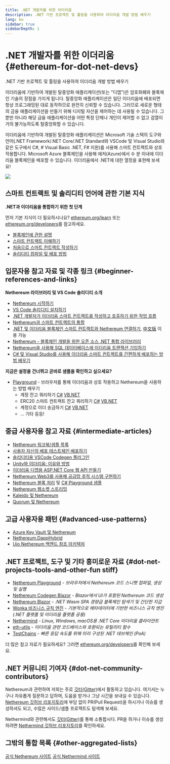 ```yaml
---
title: .NET 개발자를 위한 이더리움
description: .NET 기반 프로젝트 및 툴링을 사용하여 이더리움 개발 방법 배우기
lang: ko
sidebar: true
sidebarDepth: 1
---
```


# .NET 개발자를 위한 이더리움 {#ethereum-for-dot-net-devs}

<div class="featured">.NET 기반 프로젝트 및 툴링을 사용하여 이더리움 개발 방법 배우기</div>

이더리움에 기반하여 개발된 탈중앙화 애플리케이션(또는 "디앱")은 암호화폐와 블록체인 기술의 장점을 가지게 됩니다. 탈중앙화 애플리케이션은 일단 이더리움에 배포되면 항상 프로그래밍된 대로 동작하므로 완전히 신뢰할 수 있습니다. 그러므로 새로운 형태의 금융 애플리케이션을 만들기 위해 디지털 자산을 제어하는 데 사용될 수 있습니다. 그뿐만 아니라 해당 금융 애플리케이션을 어떤 특정 단체나 개인이 제어할 수 없고 검열이 거의 불가능하도록 탈중앙화할 수 있습니다.

이더리움에 기반하여 개발된 탈중앙화 애플리케이션은 Microsoft 기술 스택의 도구와 언어(.NET Framework/.NET Core/.NET Standard와 VSCode 및 Visual Studio와 같은 도구에서 C#, # Visual Basic .NET, F# 지원)를 사용해 스마트 컨트랙트와 상호 작용합니다. Microsoft Azure 블록체인을 사용해 애저(Azure)에서 수 분 이내에 이더리움 블록체인을 배포할 수 있습니다. 이더리움에서 .NET에 대한 열정을 표현해 보세요!

<img src="https://raw.githubusercontent.com/Nethereum/Nethereum/master/logos/logo192x192t.png" />

## 스마트 컨트랙트 및 솔리디티 언어에 관한 기본 지식

**.NET과 이더리움을 통합하기 위한 첫 단계**

먼저 기본 지식이 더 필요하시나요? [ethereum.org/learn](/ko/learn/) 또는 [ethereum.org/developers](/ko/developers/)를 참고하세요.

- [블록체인에 관한 설명](https://kauri.io/article/d55684513211466da7f8cc03987607d5/blockchain-explained)
- [스마트 컨트랙트 이해하기](https://kauri.io/article/e4f66c6079e74a4a9b532148d3158188/ethereum-101-part-5-the-smart-contract)
- [처음으로 스마트 컨트랙트 작성하기](https://kauri.io/article/124b7db1d0cf4f47b414f8b13c9d66e2/remix-ide-your-first-smart-contract)
- [솔리디티 컴파일 및 배포 방법](https://kauri.io/article/973c5f54c4434bb1b0160cff8c695369/understanding-smart-contract-compilation-and-deployment)

## 입문자용 참고 자료 및 각종 링크 {#beginner-references-and-links}

**Nethereum 라이브러리 및 VS Code 솔리디티 소개**

- [Nethereum 시작하기](https://docs.nethereum.com/en/latest/getting-started/)
- [VS Code 솔리디티 설치하기](https://marketplace.visualstudio.com/items?itemName=JuanBlanco.solidity)
- [.NET 개발자가 이더리움 스마트 컨트랙트를 작성하고 호출하기 위한 작업 흐름](https://medium.com/coinmonks/a-net-developers-workflow-for-creating-and-calling-ethereum-smart-contracts-44714f191db2)
- [Nethereum과 스마트 컨트랙트의 통합](https://kauri.io/article/b54334b0695342c1bbe161c4c4467b50/smart-contracts-integration-with-nethereum)
- [.NET 및 이더리움 블록체인 스마트 컨트랙트와 Nethereum 연결하기](https://medium.com/my-blockchain-development-daily-journey/interfacing-net-and-ethereum-blockchain-smart-contracts-with-nethereum-2fa3729ac933), [中文版](https://medium.com/my-blockchain-development-daily-journey/%E4%BD%BF%E7%94%A8nethereum%E9%80%A3%E6%8E%A5-net%E5%92%8C%E4%BB%A5%E5%A4%AA%E7%B6%B2%E5%8D%80%E5%A1%8A%E9%8F%88%E6%99%BA%E8%83%BD%E5%90%88%E7%B4%84-4a96d35ad1e1) 이용 가능
- [Nethereum - 블록체인 개발을 위한 오픈 소스 .NET 통합 라이브러리](https://kauri.io/article/d15dfd4903f149cdb84b3ce666103b52/v1/nethereum-an-open-source-.net-integration-library-for-blockchain)
- [Nethereum을 사용해 SQL 데이터베이스에 이더리움 트랜잭션 기입하기](https://medium.com/coinmonks/writing-ethereum-transactions-to-sql-database-using-nethereum-fd94e0e4fa36)
- [C# 및 Visual Studio를 사용해 이더리움 스마트 컨트랙트를 간편하게 배포하는 방법 배우기](https://koukia.ca/deploy-ethereum-smart-contracts-using-c-and-visualstudio-5be188ae928c) 

**지금은 설정을 건너뛰고 곧바로 샘플을 확인하고 싶으세요?**

- [Playground](http://playground.nethereum.com/) - 브라우저를 통해 이더리움과 상호 작용하고 Nethereum을 사용하는 방법 배우기
  - 계정 잔고 쿼리하기 [C#](http://playground.nethereum.com/csharp/id/1001) [VB.NET](http://playground.nethereum.com/vb/id/2001)
  - ERC20 스마트 컨트랙트 잔고 쿼리하기 [C#](http://playground.nethereum.com/csharp/id/1005) [VB.NET](http://playground.nethereum.com/vb/id/2004)
  - 계정으로 이더 송금하기 [C#](http://playground.nethereum.com/csharp/id/1003) [VB.NET](http://playground.nethereum.com/vb/id/2003)
  - ... 기타 등등!

## 중급 사용자용 참고 자료 {#intermediate-articles}

- [Nethereum 워크북/샘플 목록](http://docs.nethereum.com/en/latest/Nethereum.Workbooks/docs/)
- [사용자 자신의 배포 테스트체인 배포하기](https://github.com/Nethereum/Testchains)
- [솔리디티용 VSCode Codegen 플러그인](https://docs.nethereum.com/en/latest/nethereum-codegen-vscodesolidity/)
- [Unity와 이더리움: 이유와 방법](https://www.raywenderlich.com/5509-unity-and-ethereum-why-and-how)
- [이더리움 디앱용 ASP.NET Core 웹 API 만들기](https://tech-mint.com/create-asp-net-core-web-api-for-ethereum-dapps/)
- [Nethereum Web3를 사용해 공급망 추적 시스템 구현하기](http://blog.pomiager.com/post/using-nethereum-web3-to-implement-a-supply-chain-traking-system4)
- [Nethereum 블록 처리](https://nethereum.readthedocs.io/en/latest/nethereum-block-processing-detail/) 및 [C# Playground 샘플](http://playground.nethereum.com/csharp/id/1025)
- [Nethereum 웹소켓 스트리밍](https://nethereum.readthedocs.io/en/latest/nethereum-subscriptions-streaming/)
- [Kaleido 및 Nethereum](https://kaleido.io/kaleido-and-nethereum/)
- [Quorum 및 Nethereum](https://github.com/Nethereum/Nethereum/blob/master/src/Nethereum.Quorum/README.md)

## 고급 사용자용 패턴 {#advanced-use-patterns}

- [Azure Key Vault 및 Nethereum](https://github.com/Azure-Samples/bc-community-samples/tree/master/akv-nethereum)
- [Nethereum.DappHybrid](https://github.com/Nethereum/Nethereum.DappHybrid)
- [Ujo Nethereum 백엔드 참조 아키텍처](https://docs.nethereum.com/en/latest/nethereum-ujo-backend-sample/)

## .NET 프로젝트, 도구 및 기타 흥미로운 자료 {#dot-net-projects-tools-and-other-fun stiff}

- [Nethereum Playground](http://playground.nethereum.com/) - _브라우저에서 Nethereum 코드 스니펫 컴파일, 생성 및 실행_
- [Nethereum Codegen Blazor](https://github.com/Nethereum/Nethereum.CodeGen.Blazor) - _Blazor에서 UI가 포함된 Nethereum 코드 생성_
- [Nethereum Blazor](https://github.com/Nethereum/NethereumBlazor) - _.NET Wasm SPA 경량급 블록체인 탐색기 및 간단한 지갑_
- [Wonka 비즈니스 규칙 엔진](https://docs.nethereum.com/en/latest/wonka/) - _기본적으로 메타데이터에 기반한 비즈니스 규칙 엔진(.NET 플랫폼 및 이더리움 플랫폼 공용)_
- [Nethermind](https://github.com/NethermindEth/nethermind) - _Linux, Windows, macOS용 .NET Core 이더리움 클라이언트_
- [eth-utils](https://github.com/ethereum/eth-utils/) - _이더리움 관련 코드베이스와 호환되는 유틸리티 함수_
- [TestChains](https://github.com/Nethereum/TestChains) - _빠른 응답 속도를 위해 미리 구성된 .NET 데브체인 (PoA)_

더 많은 참고 자료가 필요하세요? 그러면 [ethereum.org/developers](/ko/developers/)를 확인해 보세요.

## .NET 커뮤니티 기여자 {#dot-net-community-contributors}

Nethereum과 관련하여 저희는 주로 [깃터(Gitter)](https://gitter.im/Nethereum/Nethereum)에서 활동하고 있습니다. 여기서는 누구나 자유롭게 질문하고 답하며, 도움을 받거나 그냥 시간을 보내실 수 있습니다. [Nethereum 깃허브 리포지토리](https://github.com/Nethereum)에 부담 없이 PR(Pull Request)을 하시거나 이슈를 생성하셔도 되고, 수많은 사이드/샘플 프로젝트도 탐색해 보세요.

Nethermind와 관련해서도 [깃터(Gitter)](https://gitter.im/nethermindeth/nethermind)를 통해 소통합시다. PR을 하거나 이슈를 생성하려면 [Nethermind 깃허브 리포지토리](https://github.com/NethermindEth/nethermind)를 확인하세요.

## 그밖의 통합 목록 {#other-aggregated-lists}

[공식 Nethereum 사이트](https://nethereum.com/) [공식 Nethermind 사이트](https://nethermind.io/)
